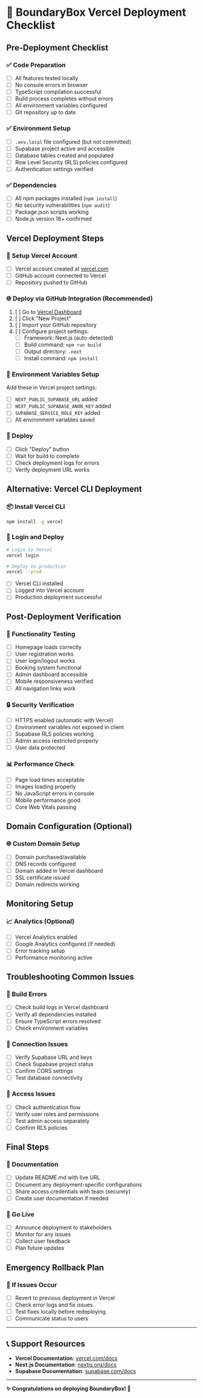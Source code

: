 # 🚀 BoundaryBox Vercel Deployment Checklist

## Pre-Deployment Checklist

### ✅ Code Preparation
- [ ] All features tested locally
- [ ] No console errors in browser
- [ ] TypeScript compilation successful
- [ ] Build process completes without errors
- [ ] All environment variables configured
- [ ] Git repository up to date

### ✅ Environment Setup
- [ ] `.env.local` file configured (but not committed)
- [ ] Supabase project active and accessible
- [ ] Database tables created and populated
- [ ] Row Level Security (RLS) policies configured
- [ ] Authentication settings verified

### ✅ Dependencies
- [ ] All npm packages installed (`npm install`)
- [ ] No security vulnerabilities (`npm audit`)
- [ ] Package.json scripts working
- [ ] Node.js version 18+ confirmed

## Vercel Deployment Steps

### 🔧 Setup Vercel Account
- [ ] Vercel account created at [vercel.com](https://vercel.com)
- [ ] GitHub account connected to Vercel
- [ ] Repository pushed to GitHub

### 🌐 Deploy via GitHub Integration (Recommended)
1. [ ] Go to [Vercel Dashboard](https://vercel.com/dashboard)
2. [ ] Click "New Project"
3. [ ] Import your GitHub repository
4. [ ] Configure project settings:
   - [ ] Framework: Next.js (auto-detected)
   - [ ] Build command: `npm run build`
   - [ ] Output directory: `.next`
   - [ ] Install command: `npm install`

### 🔑 Environment Variables Setup
Add these in Vercel project settings:


- [ ] `NEXT_PUBLIC_SUPABASE_URL` added
- [ ] `NEXT_PUBLIC_SUPABASE_ANON_KEY` added  
- [ ] `SUPABASE_SERVICE_ROLE_KEY` added
- [ ] All environment variables saved

### 🚀 Deploy
- [ ] Click "Deploy" button
- [ ] Wait for build to complete
- [ ] Check deployment logs for errors
- [ ] Verify deployment URL works

## Alternative: Vercel CLI Deployment

### 📦 Install Vercel CLI
```bash
npm install -g vercel
```

### 🔐 Login and Deploy
```bash
# Login to Vercel
vercel login

# Deploy to production
vercel --prod
```

- [ ] Vercel CLI installed
- [ ] Logged into Vercel account
- [ ] Production deployment successful

## Post-Deployment Verification

### 🧪 Functionality Testing
- [ ] Homepage loads correctly
- [ ] User registration works
- [ ] User login/logout works
- [ ] Booking system functional
- [ ] Admin dashboard accessible
- [ ] Mobile responsiveness verified
- [ ] All navigation links work

### 🔒 Security Verification
- [ ] HTTPS enabled (automatic with Vercel)
- [ ] Environment variables not exposed in client
- [ ] Supabase RLS policies working
- [ ] Admin access restricted properly
- [ ] User data protected

### 📊 Performance Check
- [ ] Page load times acceptable
- [ ] Images loading properly
- [ ] No JavaScript errors in console
- [ ] Mobile performance good
- [ ] Core Web Vitals passing

## Domain Configuration (Optional)

### 🌐 Custom Domain Setup
- [ ] Domain purchased/available
- [ ] DNS records configured
- [ ] Domain added in Vercel dashboard
- [ ] SSL certificate issued
- [ ] Domain redirects working

## Monitoring Setup

### 📈 Analytics (Optional)
- [ ] Vercel Analytics enabled
- [ ] Google Analytics configured (if needed)
- [ ] Error tracking setup
- [ ] Performance monitoring active

## Troubleshooting Common Issues

### 🐛 Build Errors
- [ ] Check build logs in Vercel dashboard
- [ ] Verify all dependencies installed
- [ ] Ensure TypeScript errors resolved
- [ ] Check environment variables

### 🔌 Connection Issues
- [ ] Verify Supabase URL and keys
- [ ] Check Supabase project status
- [ ] Confirm CORS settings
- [ ] Test database connectivity

### 🚫 Access Issues
- [ ] Check authentication flow
- [ ] Verify user roles and permissions
- [ ] Test admin access separately
- [ ] Confirm RLS policies

## Final Steps

### 📝 Documentation
- [ ] Update README.md with live URL
- [ ] Document any deployment-specific configurations
- [ ] Share access credentials with team (securely)
- [ ] Create user documentation if needed

### 🎉 Go Live
- [ ] Announce deployment to stakeholders
- [ ] Monitor for any issues
- [ ] Collect user feedback
- [ ] Plan future updates

## Emergency Rollback Plan

### 🔄 If Issues Occur
- [ ] Revert to previous deployment in Vercel
- [ ] Check error logs and fix issues
- [ ] Test fixes locally before redeploying
- [ ] Communicate status to users

---

## 📞 Support Resources

- **Vercel Documentation**: [vercel.com/docs](https://vercel.com/docs)
- **Next.js Documentation**: [nextjs.org/docs](https://nextjs.org/docs)
- **Supabase Documentation**: [supabase.com/docs](https://supabase.com/docs)

---

**✨ Congratulations on deploying BoundaryBox! 🎯**
